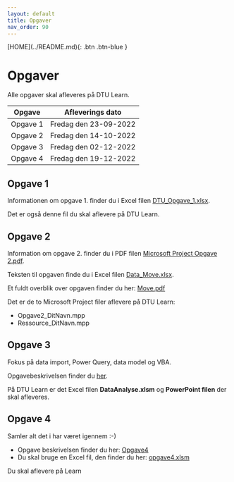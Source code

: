 ```yaml
---
layout: default
title: Opgaver
nav_order: 90
---
```

<span class="fs-1">
[HOME](../README.md){: .btn .btn-blue }
</span>

# Opgaver
Alle opgaver skal afleveres på DTU Learn.

| Opgave   | Afleverings dato      |
|----------|-----------------------|
| Opgave 1 | Fredag den 23-09-2022 |
| Opgave 2 | Fredag den 14-10-2022 |
| Opgave 3 | Fredag den 02-12-2022 |
| Opgave 4 | Fredag den 19-12-2022 |

## Opgave 1
Informationen om opgave 1. finder du i Excel filen [DTU_Opgave_1.xlsx](..//filer/DTU_Opgave_1.xlsx).

Det er også denne fil du skal aflevere på DTU Learn.

## Opgave 2
Information om opgave 2. finder du i PDF filen [Microsoft Project Opgave 2.pdf](./opgave_2/Microsoft%20Project%20Opgave%202.pdf).

Teksten til opgaven finde du i Excel filen [Data_Move.xlsx](./opgave_2/Data_Move.xlsx).

Et fuldt overblik over opgaven finder du her: [Move.pdf](./opgave_2/Move.pdf)

Det er de to Microsoft Project filer aflevere på DTU Learn:

- Opgave2_DitNavn.mpp
- Ressource_DitNavn.mpp

## Opgave 3
Fokus på data import, Power Query, data model og VBA.

Opgavebeskrivelsen finder du [her](./opgave_3/Opgave%203.pdf).

På DTU Learn er det Excel filen **DataAnalyse.xlsm** og **PowerPoint filen** der skal afleveres.

## Opgave 4
Samler alt det i har været igennem :-)

- Opgave beskrivelsen finder du her: [Opgave4](./opgave_4/Opgave%204.pdf)
- Du skal bruge en Excel fil, den finder du her: [opgave4.xlsm](./opgave_4/opgave4.xlsm)

Du skal aflevere på Learn
